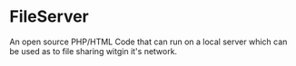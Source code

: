 # FileServer
An open source PHP/HTML Code that can run on a local server which can be used as to file sharing witgin it's network.

